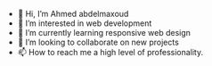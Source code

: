 - 👋 Hi, I’m Ahmed abdelmaxoud
- 👀 I’m interested in web development
- 🌱 I’m currently learning responsive web design
- 💞️ I’m looking to collaborate on new projects
- 📫 How to reach me a high level of professionality.

<!---
Ahmedarts817/Ahmedarts817 is a ✨ special ✨ repository because its `README.md` (this file) appears on your GitHub profile.
You can click the Preview link to take a look at your changes.
--->
